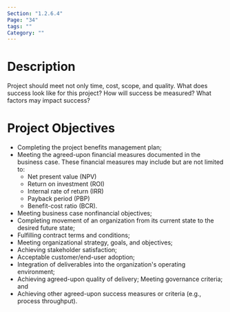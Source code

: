 ```yaml
---
Section: "1.2.6.4"
Page: "34"
tags: ""
Category: ""
---
```

# Description
Project should meet not only time, cost, scope, and quality. What does success look like for this project? How will success be measured? What factors may impact success?
# Project Objectives
- Completing the project benefits management plan;
- Meeting the agreed-upon financial measures documented in the business case. These financial measures may include but are not limited to:
	- Net present value (NPV)
	- Return on investment (ROI)
	- Internal rate of return (IRR)
	- Payback period (PBP)
	- Benefit-cost ratio (BCR).
- Meeting business case nonfinancial objectives;
- Completing movement of an organization from its current state to the desired future state;
- Fulfilling contract terms and conditions;
- Meeting organizational strategy, goals, and objectives;
- Achieving stakeholder satisfaction;
- Acceptable customer/end-user adoption;
- Integration of deliverables into the organization's operating environment;
- Achieving agreed-upon quality of delivery; Meeting governance criteria; and
- Achieving other agreed-upon success measures or criteria (e.g., process throughput).